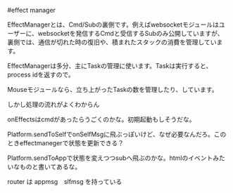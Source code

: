 #effect manager

EffectManagerとは、Cmd/Subの裏側です。例えばwebsocketモジュールはユーザーに、websocketを発信するCmdと受信するSubのみ公開していますが、裏側では、通信が切れた時の復旧や、積まれたスタックの消費を管理しています。

EffectManagerは多分、主にTaskの管理に使います。Taskは実行すると、process idを返すので。

Mouseモジュールなら、立ち上がったTaskの数を管理したり、しています。

しかし処理の流れがよくわからん

onEffectsはcmdがあったらうごくのかな。初期起動もしそうだな。

Platform.sendToSelfでonSelfMsgに飛ぶっぽいけど、なぜ必要なんだろ。このときeffectmanegerで状態を更新できる？

Platform.sendToAppで状態を変えつつsubへ飛ぶのかな。htmlのイベントみたいなものと書いてあるな。


router は appmsg　slfmsg を持っている
